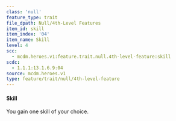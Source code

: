 ```yaml
---
class: 'null'
feature_type: trait
file_dpath: Null/4th-Level Features
item_id: skill
item_index: '04'
item_name: Skill
level: 4
scc:
  - mcdm.heroes.v1:feature.trait.null.4th-level-feature:skill
scdc:
  - 1.1.1:13.1.6.9:04
source: mcdm.heroes.v1
type: feature/trait/null/4th-level-feature
---
```


#### Skill

You gain one skill of your choice.
